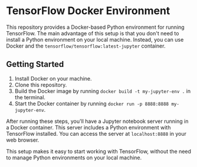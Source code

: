 # TensorFlow Docker Environment

This repository provides a Docker-based Python environment for running TensorFlow. The main advantage of this setup is that you don't need to install a Python environment on your local machine. Instead, you can use Docker and the `tensorflow/tensorflow:latest-jupyter` container.

## Getting Started

1. Install Docker on your machine.
2. Clone this repository.
3. Build the Docker image by running `docker build -t my-jupyter-env .` in the terminal.
4. Start the Docker container by running `docker run -p 8888:8888 my-jupyter-env`.

After running these steps, you'll have a Jupyter notebook server running in a Docker container. This server includes a Python environment with TensorFlow installed. You can access the server at `localhost:8888` in your web browser.

This setup makes it easy to start working with TensorFlow, without the need to manage Python environments on your local machine.